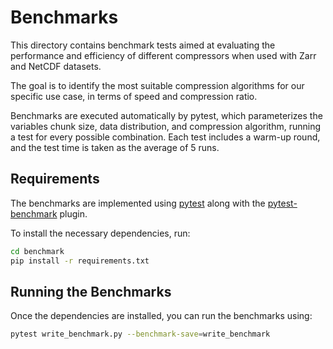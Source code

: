 # Benchmarks

This directory contains benchmark tests aimed at evaluating the performance and efficiency of different compressors when used with Zarr and NetCDF datasets.

The goal is to identify the most suitable compression algorithms for our specific use case, in terms of speed and compression ratio.

Benchmarks are executed automatically by pytest, which parameterizes the variables chunk size, data distribution, and compression algorithm, running a test for every possible combination. Each test includes a warm-up round, and the test time is taken as the average of 5 runs.

## Requirements

The benchmarks are implemented using [pytest](https://docs.pytest.org/) along with the [pytest-benchmark](https://pytest-benchmark.readthedocs.io/) plugin.

To install the necessary dependencies, run:

```bash
cd benchmark
pip install -r requirements.txt
```

## Running the Benchmarks

Once the dependencies are installed, you can run the benchmarks using:

```bash
pytest write_benchmark.py --benchmark-save=write_benchmark
```